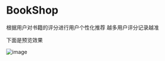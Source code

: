 # BookShop
根据用户对书籍的评分进行用户个性化推荐
越多用户评分记录越准


下面是预览效果

![image](https://github.com/MAXISTART/BookShop/raw/master/github作品预览.gif)
